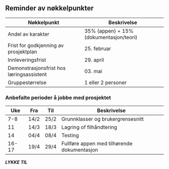 ## Reminder av nøkkelpunkter

| Nøkkelpunkt                              | Beskrivelse                             |
| ---------------------------------------- | --------------------------------------- |
| Andel av karakter                        | 35% (appen) + 15% (dokumentasjon/teori) |
| Frist for godkjenning av prosjektplan    | 25. februar                             |
| Innleveringsfrist                        | 29. april                               |
| Demonstrasjonsfrist hos læringsassistent | 03. mai                                 |
| Gruppestørrelse                          | 1 eller 2 personer                      |

### Anbefalte perioder å jobbe med prosjektet

| Uke   | Fra  | Til  | Beskrivelse                                 |
| ----- | ---- | ---- | ------------------------------------------- |
| 7-8   | 14/2 | 25/2 | Grunnklasser og brukergrensesnitt           |
| 11    | 14/3 | 18/3 | Lagring of filhåndtering                    |
| 14    | 04/4 | 08/4 | Testing                                     |
| 16-17 | 19/4 | 29/4 | Fullføre appen med tilhørende dokumentasjon |

**_LYKKE TIL_**
